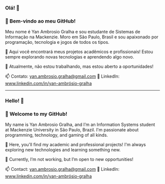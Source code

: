 ### Olá! 👋

### 🚀 Bem-vindo ao meu GitHub!
Meu nome é Yan Ambrosio Gralha e sou estudante de Sistemas de Informação na Mackenzie. Moro em São Paulo, Brasil e sou apaixonado por programação, tecnologia e jogos de todos os tipos.

📌 Aqui você encontrará meus projetos acadêmicos e profissionais! Estou sempre explorando novas tecnologias e aprendendo algo novo.

💼 Atualmente, não estou trabalhando, mas estou aberto a oportunidades!

📫 Contato: yan.ambrosio.gralha@gmail.com
🔗 LinkedIn: www.linkedin.com/in/yan-ambrósio-gralha

------------------------------------------

### Hello! 👋

### 🚀 Welcome to my GitHub!
My name is Yan Ambrosio Gralha, and I’m an Information Systems student at Mackenzie University in São Paulo, Brazil. I'm passionate about programming, technology, and gaming of all kinds.

📌 Here, you'll find my academic and professional projects! I'm always exploring new technologies and learning something new.

💼 Currently, I’m not working, but I’m open to new opportunities!

📫 Contact: yan.ambrosio.gralha@gmail.com
🔗 LinkedIn: www.linkedin.com/in/yan-ambrósio-gralha
